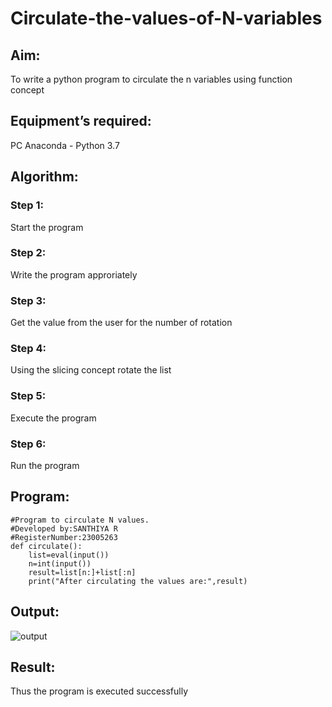 # Circulate-the-values-of-N-variables
## Aim:
To write a python program to circulate the n variables using function concept
## Equipment’s required:
PC
Anaconda - Python 3.7
## Algorithm: 
### Step 1: 
Start the program
### Step 2: 
Write the program approriately
### Step 3: 
Get the value from the user for the number of rotation
### Step 4: 
Using the slicing concept rotate the list

### Step 5: 
Execute the program
### Step 6: 
Run the program
## Program:
```
#Program to circulate N values.
#Developed by:SANTHIYA R
#RegisterNumber:23005263
def circulate():
    list=eval(input())
    n=int(input())
    result=list[n:]+list[:n]
    print("After circulating the values are:",result)
```
## Output:
![output](/Circulate-the-values-of-N-variables/nvariableoutput.png)
## Result:
Thus the program is executed successfully